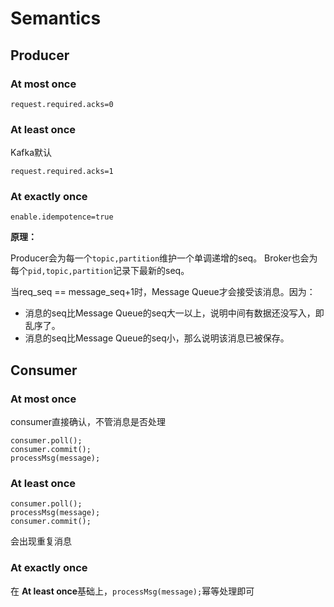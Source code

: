 # Semantics

## Producer

### At most once
```
request.required.acks=0
```

### At least once
Kafka默认
```
request.required.acks=1
```


### At exactly once
```
enable.idempotence=true
```

**原理：**

Producer会为每一个`topic,partition`维护一个单调递增的seq。
Broker也会为每个`pid,topic,partition`记录下最新的seq。

当req_seq == message_seq+1时，Message Queue才会接受该消息。因为：
- 消息的seq比Message Queue的seq大一以上，说明中间有数据还没写入，即乱序了。
- 消息的seq比Message Queue的seq小，那么说明该消息已被保存。


## Consumer


### At most once
consumer直接确认，不管消息是否处理
```
consumer.poll();
consumer.commit();
processMsg(message);
```
### At least once
```
consumer.poll();
processMsg(message);
consumer.commit();
```

会出现重复消息
### At exactly once
在 **At least once**基础上，`processMsg(message);`幂等处理即可
